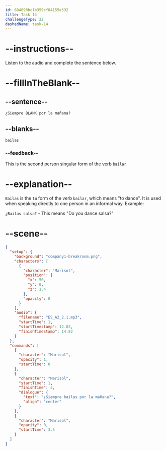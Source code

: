 ```yaml
---
id: 684898bc1b359cf84155e532
title: Task 14
challengeType: 22
dashedName: task-14
---
```


<!-- (Audio) ¿Siempre bailas por la mañana? -->

# --instructions--

Listen to the audio and complete the sentence below.

# --fillInTheBlank--

## --sentence--

`¿Siempre BLANK por la mañana?`

## --blanks--

`bailas`

### --feedback--

This is the second person singular form of the verb `bailar`.

# --explanation--

`Bailas` is the `tú` form of the verb `bailar`, which means "to dance". It is used when speaking directly to one person in an informal way. Example:

`¿Bailas salsa?` - This means "Do you dance salsa?"

# --scene--

```json
{
  "setup": {
    "background": "company1-breakroom.png",
    "characters": [
      {
        "character": "Marisol",
        "position": {
          "x": 50,
          "y": 0,
          "z": 1.4
        },
        "opacity": 0
      }
    ],
    "audio": {
      "filename": "ES_A2_2.1.mp3",
      "startTime": 1,
      "startTimestamp": 12.82,
      "finishTimestamp": 14.82
    }
  },
  "commands": [
    {
      "character": "Marisol",
      "opacity": 1,
      "startTime": 0
    },
    {
      "character": "Marisol",
      "startTime": 1,
      "finishTime": 3,
      "dialogue": {
        "text": "¿Siempre bailas por la mañana?",
        "align": "center"
      }
    },
    {
      "character": "Marisol",
      "opacity": 0,
      "startTime": 3.5
    }
  ]
}
```

